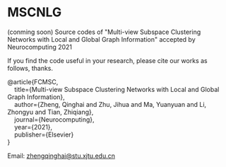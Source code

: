 # MSCNLG 
(conming soon)
Source codes of "Multi-view Subspace Clustering Networks with Local and Global Graph Information" accepted by Neurocomputing 2021

If you find the code useful in your research, please cite our works as follows, thanks.

@article\{FCMSC,<br/>
      &nbsp;&nbsp;&nbsp;&nbsp;title=\{Multi-view Subspace Clustering Networks with Local and Global Graph Information\},<br/>
      &nbsp;&nbsp;&nbsp;&nbsp;author=\{Zheng, Qinghai and Zhu, Jihua and Ma, Yuanyuan and Li, Zhongyu and Tian, Zhiqiang\},<br/>
      &nbsp;&nbsp;&nbsp;&nbsp;journal=\{Neurocomputing\},<br/>
      &nbsp;&nbsp;&nbsp;&nbsp;year=\{2021\},<br/>
      &nbsp;&nbsp;&nbsp;&nbsp;publisher=\{Elsevier\}<br/>
\}<br/>

Email: zhengqinghai@stu.xjtu.edu.cn

